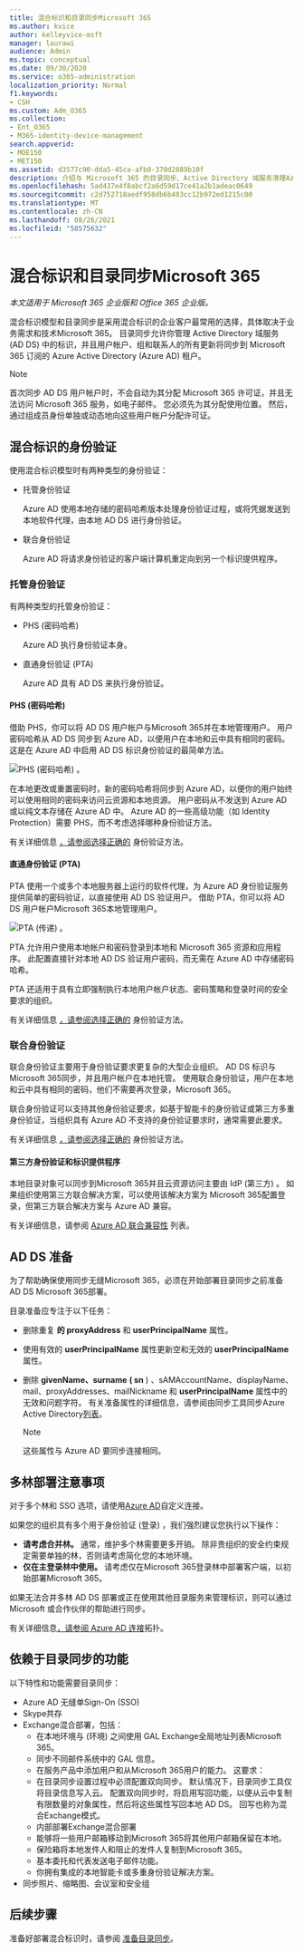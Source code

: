 ```yaml
---
title: 混合标识和目录同步Microsoft 365
ms.author: kvice
author: kelleyvice-msft
manager: laurawi
audience: Admin
ms.topic: conceptual
ms.date: 09/30/2020
ms.service: o365-administration
localization_priority: Normal
f1.keywords:
- CSH
ms.custom: Adm_O365
ms.collection:
- Ent_O365
- M365-identity-device-management
search.appverid:
- MOE150
- MET150
ms.assetid: d3577c90-dda5-45ca-afb0-370d2889b10f
description: 介绍与 Microsoft 365 的目录同步、Active Directory 域服务清理Azure Active Directory 连接工具。
ms.openlocfilehash: 5ad437e4f8abcf2a6d59d17ce41a2b1adeac0649
ms.sourcegitcommit: c2d752718aedf958db6b403cc12b972ed1215c00
ms.translationtype: MT
ms.contentlocale: zh-CN
ms.lasthandoff: 08/26/2021
ms.locfileid: "58575632"
---
```

# <a name="hybrid-identity-and-directory-synchronization-for-microsoft-365"></a>混合标识和目录同步Microsoft 365

*本文适用于 Microsoft 365 企业版和 Office 365 企业版。*

混合标识模型和目录同步是采用混合标识的企业客户最常用的选择，具体取决于业务需求和技术Microsoft 365。 目录同步允许你管理 Active Directory 域服务 (AD DS) 中的标识，并且用户帐户、组和联系人的所有更新将同步到 Microsoft 365 订阅的 Azure Active Directory (Azure AD) 租户。

>[!Note]
>首次同步 AD DS 用户帐户时，不会自动为其分配 Microsoft 365 许可证，并且无法访问 Microsoft 365 服务，如电子邮件。 您必须先为其分配使用位置。 然后，通过组成员身份单独或动态地向这些用户帐户分配许可证。
>

## <a name="authentication-for-hybrid-identity"></a>混合标识的身份验证

使用混合标识模型时有两种类型的身份验证：

- 托管身份验证

  Azure AD 使用本地存储的密码哈希版本处理身份验证过程，或将凭据发送到本地软件代理，由本地 AD DS 进行身份验证。

- 联合身份验证

  Azure AD 将请求身份验证的客户端计算机重定向到另一个标识提供程序。

### <a name="managed-authentication"></a>托管身份验证

有两种类型的托管身份验证：

- PHS (密码哈希) 

  Azure AD 执行身份验证本身。

- 直通身份验证 (PTA)

  Azure AD 具有 AD DS 来执行身份验证。


#### <a name="password-hash-synchronization-phs"></a>PHS (密码哈希) 

借助 PHS，你可以将 AD DS 用户帐户与Microsoft 365并在本地管理用户。 用户密码哈希从 AD DS 同步到 Azure AD，以便用户在本地和云中具有相同的密码。 这是在 Azure AD 中启用 AD DS 标识身份验证的最简单方法。 

![PHS (密码哈希) 。](../media/plan-for-directory-synchronization/phs-authentication.png)

在本地更改或重置密码时，新的密码哈希将同步到 Azure AD，以便你的用户始终可以使用相同的密码来访问云资源和本地资源。 用户密码从不发送到 Azure AD 或以纯文本存储在 Azure AD 中。 Azure AD 的一些高级功能（如 Identity Protection）需要 PHS，而不考虑选择哪种身份验证方法。
  
有关详细信息 [，请参阅选择正确的](/azure/active-directory/hybrid/choose-ad-authn) 身份验证方法。
  
#### <a name="pass-through-authentication-pta"></a>直通身份验证 (PTA)

PTA 使用一个或多个本地服务器上运行的软件代理，为 Azure AD 身份验证服务提供简单的密码验证，以直接使用 AD DS 验证用户。 借助 PTA，你可以将 AD DS 用户帐户Microsoft 365本地管理用户。 

![PTA (传递) 。](../media/plan-for-directory-synchronization/pta-authentication.png)

PTA 允许用户使用本地帐户和密码登录到本地和 Microsoft 365 资源和应用程序。 此配置直接针对本地 AD DS 验证用户密码，而无需在 Azure AD 中存储密码哈希。 

PTA 还适用于具有立即强制执行本地用户帐户状态、密码策略和登录时间的安全要求的组织。 
  
有关详细信息 [，请参阅选择正确的](/azure/active-directory/hybrid/choose-ad-authn) 身份验证方法。
  
### <a name="federated-authentication"></a>联合身份验证

联合身份验证主要用于身份验证要求更复杂的大型企业组织。 AD DS 标识与Microsoft 365同步，并且用户帐户在本地托管。 使用联合身份验证，用户在本地和云中具有相同的密码，他们不需要再次登录，Microsoft 365。 

联合身份验证可以支持其他身份验证要求，如基于智能卡的身份验证或第三方多重身份验证，当组织具有 Azure AD 不支持的身份验证要求时，通常需要此要求。
 
有关详细信息 [，请参阅选择正确的](/azure/active-directory/hybrid/choose-ad-authn) 身份验证方法。
  
#### <a name="third-party-authentication-and-identity-providers"></a>第三方身份验证和标识提供程序

本地目录对象可以同步到Microsoft 365并且云资源访问主要由 IdP (第三方) 。 如果组织使用第三方联合解决方案，可以使用该解决方案为 Microsoft 365配置登录，但第三方联合解决方案与 Azure AD 兼容。
  
有关详细信息，请参阅 [Azure AD 联合兼容性](/azure/active-directory/connect/active-directory-aadconnect-federation-compatibility) 列表。
  
## <a name="ad-ds-preparation"></a>AD DS 准备

为了帮助确保使用同步无缝Microsoft 365，必须在开始部署目录同步之前准备 AD DS Microsoft 365部署。
  
目录准备应专注于以下任务：

- 删除重复 **的 proxyAddress** 和 **userPrincipalName** 属性。
- 使用有效的 **userPrincipalName** 属性更新空和无效的 **userPrincipalName** 属性。
- 删除 **givenName、surname** **( sn** ) 、sAMAccountName、displayName、mail、proxyAddresses、mailNickname 和 **userPrincipalName** 属性中的无效和问题字符。     有关准备属性的详细信息，请参阅由同步工具同步Azure Active Directory[列表](https://go.microsoft.com/fwlink/p/?LinkId=396719)。

    > [!NOTE]
    > 这些属性与 Azure AD 要同步连接相同。 
  
## <a name="multi-forest-deployment-considerations"></a>多林部署注意事项

对于多个林和 SSO 选项，请使用[Azure AD](/azure/active-directory/hybrid/how-to-connect-install-custom)自定义连接。
  
如果您的组织具有多个用于身份验证 (登录) ，我们强烈建议您执行以下操作：
  
- **请考虑合并林。** 通常，维护多个林需要更多开销。 除非贵组织的安全约束规定需要单独的林，否则请考虑简化您的本地环境。
- **仅在主登录林中使用。** 请考虑仅在Microsoft 365登录林中部署客户端，以初始部署Microsoft 365。 

如果无法合并多林 AD DS 部署或正在使用其他目录服务来管理标识，则可以通过 Microsoft 或合作伙伴的帮助进行同步。
  
有关详细信息[，请参阅 Azure AD 连接](/azure/active-directory/hybrid/plan-connect-topologies)拓扑。
  
## <a name="features-that-are-dependent-on-directory-synchronization"></a>依赖于目录同步的功能
  
以下特性和功能需要目录同步：
  
- Azure AD 无缝单Sign-On (SSO) 
- Skype共存
- Exchange混合部署，包括：
  - 在本地环境与 (环境) 之间使用 GAL Exchange全局地址列表Microsoft 365。
  - 同步不同邮件系统中的 GAL 信息。
  - 在服务产品中添加用户和从Microsoft 365用户的能力。 这要求：
  - 在目录同步设置过程中必须配置双向同步。 默认情况下，目录同步工具仅将目录信息写入云。 配置双向同步时，将启用写回功能，以便从云中复制有限数量的对象属性，然后将这些属性写回本地 AD DS。 回写也称为混合Exchange模式。 
  - 内部部署Exchange混合部署
  - 能够将一些用户邮箱移动到Microsoft 365将其他用户邮箱保留在本地。
  - 保险箱将本地发件人和阻止的发件人复制到Microsoft 365。
  - 基本委托和代表发送电子邮件功能。
  - 你拥有集成的本地智能卡或多重身份验证解决方案。
- 同步照片、缩略图、会议室和安全组

## <a name="next-step"></a>后续步骤

准备好部署混合标识时，请参阅 [准备目录同步](prepare-for-directory-synchronization.md)。
